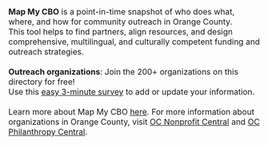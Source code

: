 <span style="font-size:16px;">
<strong>Map My CBO</strong> is a point-in-time snapshot of who does what, where, and how for community outreach in Orange County.<br>
This tool helps to find partners, align resources, and design comprehensive, multilingual, and culturally competent funding and outreach strategies.<br>
<br><strong>Outreach organizations</strong>: Join the 200+ organizations on this directory for free!
<br>
Use this <a href="https://docs.google.com/forms/d/e/1FAIpQLSfaBu1fbvZmskzq20rWTNVEoSqhm987XPRTtRJP7f4IrfXZXw/viewform">easy 3-minute survey</a> to add or update your information.<br>
<br>Learn more about Map My CBO <a href="https://charitableventuresoc.org/strengthening-community-outreach-together-orange-county/">here</a>. For more information about organizations in Orange County, visit <a href="https://www.ocnonprofitcentral.org/">OC Nonprofit Central</a> and <a href="https://ocphilanthropycentral.org/">OC Philanthropy Central</a>.
</span>
<br>
<br>